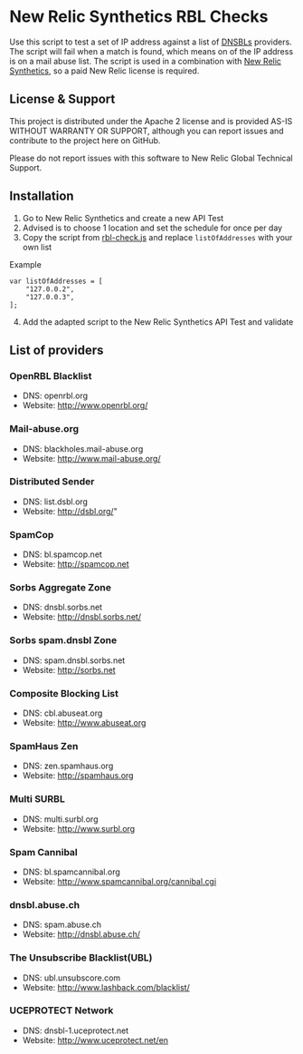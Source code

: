 # New Relic Synthetics RBL Checks

Use this script to test a set of IP address against a list of [DNSBLs](https://en.wikipedia.org/wiki/Domain_Name_System-based_Blackhole_List) providers. The script will fail when a match is found, which means on of the IP address is on a mail abuse list. The script is used in a combination with [New Relic Synthetics](https://www.newrelic.com/products/synthetics), so a paid New Relic license is required.

## License & Support

This project is distributed under the Apache 2 license and is provided AS-IS WITHOUT WARRANTY OR SUPPORT, although you can report issues and contribute to the project here on GitHub.

Please do not report issues with this software to New Relic Global Technical Support.

## Installation

1. Go to New Relic Synthetics and create a new API Test
2. Advised is to choose 1 location and set the schedule for once per day
3. Copy the script from [rbl-check.js](./rbl-check.js) and replace `listOfAddresses` with your own list

Example

```
var listOfAddresses = [
    "127.0.0.2",
    "127.0.0.3",
];
```

4. Add the adapted script to the New Relic Synthetics API Test and validate



## List of providers

### OpenRBL Blacklist
* DNS: openrbl.org
* Website: http://www.openrbl.org/


### Mail-abuse.org
* DNS: blackholes.mail-abuse.org
* Website: http://www.mail-abuse.org/


### Distributed Sender
* DNS: list.dsbl.org
* Website: http://dsbl.org/"


### SpamCop
* DNS: bl.spamcop.net
* Website: http://spamcop.net


### Sorbs Aggregate Zone
* DNS: dnsbl.sorbs.net
* Website: http://dnsbl.sorbs.net/


### Sorbs spam.dnsbl Zone
* DNS: spam.dnsbl.sorbs.net
* Website: http://sorbs.net


### Composite Blocking List
* DNS: cbl.abuseat.org
* Website: http://www.abuseat.org


### SpamHaus Zen
* DNS: zen.spamhaus.org
* Website: http://spamhaus.org


### Multi SURBL
* DNS: multi.surbl.org
* Website: http://www.surbl.org


### Spam Cannibal
* DNS: bl.spamcannibal.org
* Website: http://www.spamcannibal.org/cannibal.cgi


### dnsbl.abuse.ch
* DNS: spam.abuse.ch
* Website: http://dnsbl.abuse.ch/


### The Unsubscribe Blacklist(UBL)
* DNS: ubl.unsubscore.com
* Website: http://www.lashback.com/blacklist/


### UCEPROTECT Network
* DNS: dnsbl-1.uceprotect.net
* Website: http://www.uceprotect.net/en
